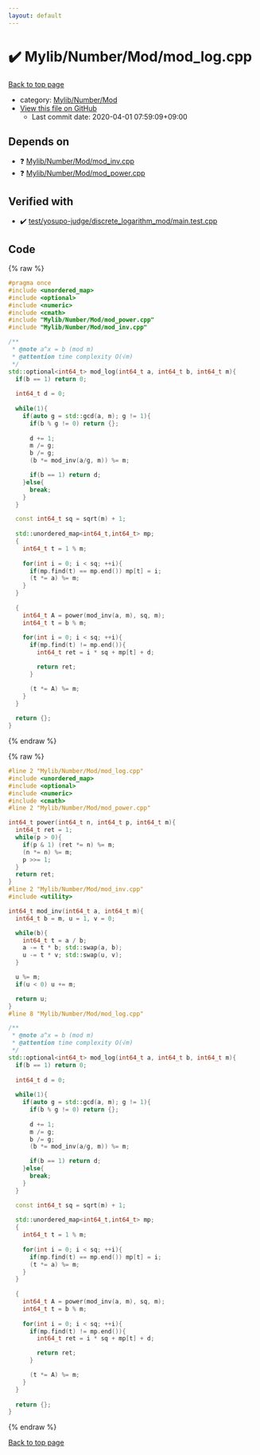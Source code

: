```yaml
---
layout: default
---
```


<!-- mathjax config similar to math.stackexchange -->
<script type="text/javascript" async
  src="https://cdnjs.cloudflare.com/ajax/libs/mathjax/2.7.5/MathJax.js?config=TeX-MML-AM_CHTML">
</script>
<script type="text/x-mathjax-config">
  MathJax.Hub.Config({
    TeX: { equationNumbers: { autoNumber: "AMS" }},
    tex2jax: {
      inlineMath: [ ['$','$'] ],
      processEscapes: true
    },
    "HTML-CSS": { matchFontHeight: false },
    displayAlign: "left",
    displayIndent: "2em"
  });
</script>

<script type="text/javascript" src="https://cdnjs.cloudflare.com/ajax/libs/jquery/3.4.1/jquery.min.js"></script>
<script src="https://cdn.jsdelivr.net/npm/jquery-balloon-js@1.1.2/jquery.balloon.min.js" integrity="sha256-ZEYs9VrgAeNuPvs15E39OsyOJaIkXEEt10fzxJ20+2I=" crossorigin="anonymous"></script>
<script type="text/javascript" src="../../../../assets/js/copy-button.js"></script>
<link rel="stylesheet" href="../../../../assets/css/copy-button.css" />


# :heavy_check_mark: Mylib/Number/Mod/mod_log.cpp

<a href="../../../../index.html">Back to top page</a>

* category: <a href="../../../../index.html#795ab137908c82fc28acbcffe5b1c757">Mylib/Number/Mod</a>
* <a href="{{ site.github.repository_url }}/blob/master/Mylib/Number/Mod/mod_log.cpp">View this file on GitHub</a>
    - Last commit date: 2020-04-01 07:59:09+09:00




## Depends on

* :question: <a href="mod_inv.cpp.html">Mylib/Number/Mod/mod_inv.cpp</a>
* :question: <a href="mod_power.cpp.html">Mylib/Number/Mod/mod_power.cpp</a>


## Verified with

* :heavy_check_mark: <a href="../../../../verify/test/yosupo-judge/discrete_logarithm_mod/main.test.cpp.html">test/yosupo-judge/discrete_logarithm_mod/main.test.cpp</a>


## Code

<a id="unbundled"></a>
{% raw %}
```cpp
#pragma once
#include <unordered_map>
#include <optional>
#include <numeric>
#include <cmath>
#include "Mylib/Number/Mod/mod_power.cpp"
#include "Mylib/Number/Mod/mod_inv.cpp"

/**
 * @note a^x = b (mod m)
 * @attention time complexity O(√m)
 */
std::optional<int64_t> mod_log(int64_t a, int64_t b, int64_t m){
  if(b == 1) return 0;
  
  int64_t d = 0;
  
  while(1){
    if(auto g = std::gcd(a, m); g != 1){
      if(b % g != 0) return {};
      
      d += 1;
      m /= g;
      b /= g;
      (b *= mod_inv(a/g, m)) %= m;

      if(b == 1) return d;
    }else{
      break;
    }
  }

  const int64_t sq = sqrt(m) + 1;
  
  std::unordered_map<int64_t,int64_t> mp;
  {
    int64_t t = 1 % m;
  
    for(int i = 0; i < sq; ++i){
      if(mp.find(t) == mp.end()) mp[t] = i;
      (t *= a) %= m;
    }
  }
  
  {
    int64_t A = power(mod_inv(a, m), sq, m);
    int64_t t = b % m;
    
    for(int i = 0; i < sq; ++i){
      if(mp.find(t) != mp.end()){
        int64_t ret = i * sq + mp[t] + d;

        return ret;
      }

      (t *= A) %= m;
    }
  }
  
  return {};
}

```
{% endraw %}

<a id="bundled"></a>
{% raw %}
```cpp
#line 2 "Mylib/Number/Mod/mod_log.cpp"
#include <unordered_map>
#include <optional>
#include <numeric>
#include <cmath>
#line 2 "Mylib/Number/Mod/mod_power.cpp"

int64_t power(int64_t n, int64_t p, int64_t m){
  int64_t ret = 1;
  while(p > 0){
    if(p & 1) (ret *= n) %= m;
    (n *= n) %= m;
    p >>= 1;
  }
  return ret;
}
#line 2 "Mylib/Number/Mod/mod_inv.cpp"
#include <utility>

int64_t mod_inv(int64_t a, int64_t m){
  int64_t b = m, u = 1, v = 0;

  while(b){
    int64_t t = a / b;
    a -= t * b; std::swap(a, b);
    u -= t * v; std::swap(u, v);
  }

  u %= m;
  if(u < 0) u += m;

  return u;
}
#line 8 "Mylib/Number/Mod/mod_log.cpp"

/**
 * @note a^x = b (mod m)
 * @attention time complexity O(√m)
 */
std::optional<int64_t> mod_log(int64_t a, int64_t b, int64_t m){
  if(b == 1) return 0;
  
  int64_t d = 0;
  
  while(1){
    if(auto g = std::gcd(a, m); g != 1){
      if(b % g != 0) return {};
      
      d += 1;
      m /= g;
      b /= g;
      (b *= mod_inv(a/g, m)) %= m;

      if(b == 1) return d;
    }else{
      break;
    }
  }

  const int64_t sq = sqrt(m) + 1;
  
  std::unordered_map<int64_t,int64_t> mp;
  {
    int64_t t = 1 % m;
  
    for(int i = 0; i < sq; ++i){
      if(mp.find(t) == mp.end()) mp[t] = i;
      (t *= a) %= m;
    }
  }
  
  {
    int64_t A = power(mod_inv(a, m), sq, m);
    int64_t t = b % m;
    
    for(int i = 0; i < sq; ++i){
      if(mp.find(t) != mp.end()){
        int64_t ret = i * sq + mp[t] + d;

        return ret;
      }

      (t *= A) %= m;
    }
  }
  
  return {};
}

```
{% endraw %}

<a href="../../../../index.html">Back to top page</a>

